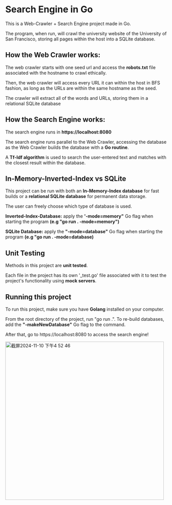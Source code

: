 # Search Engine in Go

This is a Web-Crawler + Search Engine project made in Go.

The program, when run, will crawl the university website of the University of San Francisco, storing all pages within the host into a SQLite database.

## How the Web Crawler works:
The web crawler starts with one seed url and access the **robots.txt** file associated with the hostname to crawl ethically. 

Then, the web crawler will access every URL it can within the host in BFS fashion, as long as the URLs are within the same hostname as the seed.

The crawler will extract all of the words and URLs, storing them in a relational SQLite database

## How the Search Engine works:
The search engine runs in **https://localhost:8080**

The search engine runs parallel to the Web Crawler, accessing the database as the Web Crawler builds the database with a **Go routine**.

A **Tf-Idf algorithm** is used to search the user-entered text and matches with the closest result within the database.

## In-Memory-Inverted-Index vs SQLite
This project can be run with both an **In-Memory-Index database** for fast builds or a **relational SQLite database** for permanent data storage.

The user can freely choose which type of database is used. 

**Inverted-Index-Database:** apply the **'-mode=memory"** Go flag when starting the program **(e.g "go run . -mode=memory")**

**SQLite Database:** apply the **"-mode=database"** Go flag when starting the program **(e.g "go run . -mode=database)**

## Unit Testing
Methods in this project are **unit tested**.

Each file in the project has its own '_test.go' file associated with it to test the project's functionality using **mock servers**.

## Running this project
To run this project, make sure you have **Golang** installed on your computer.

From the root directory of the project, run "go run .". To re-build databases, add the **"-makeNewDatabase"** Go flag to the command.

After that, go to https://localhost:8080 to access the search engine!


<img width="495" alt="截屏2024-11-10 下午4 52 46" src="https://github.com/user-attachments/assets/25eb6399-58b4-4866-9597-f1188a1e2327">

